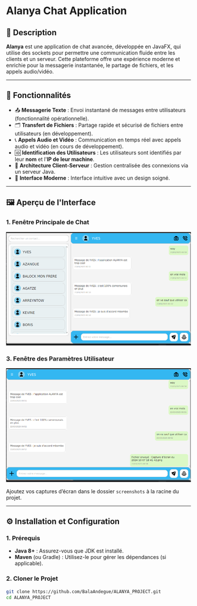 # **Alanya Chat Application**

## 🚀 **Description**
**Alanya** est une application de chat avancée, développée en JavaFX, qui utilise des sockets pour permettre une communication fluide entre les clients et un serveur. Cette plateforme offre une expérience moderne et enrichie pour la messagerie instantanée, le partage de fichiers, et les appels audio/vidéo.

---

## 🌟 **Fonctionnalités**
- 📤 **Messagerie Texte** : Envoi instantané de messages entre utilisateurs (fonctionnalité opérationnelle).
- 🗂️ **Transfert de Fichiers** : Partage rapide et sécurisé de fichiers entre utilisateurs (en développement).
- 📞 **Appels Audio et Vidéo** : Communication en temps réel avec appels audio et vidéo (en cours de développement).
- 🆔 **Identification des Utilisateurs** : Les utilisateurs sont identifiés par leur **nom** et l'**IP de leur machine**.
- 🤝 **Architecture Client-Serveur** : Gestion centralisée des connexions via un serveur Java.
- 🎨 **Interface Moderne** : Interface intuitive avec un design soigné.

---

## 🖼️ **Aperçu de l'Interface**
### **1. Fenêtre Principale de Chat**
![Aperçu 1](./chat_interface.png)

### **3. Fenêtre des Paramètres Utilisateur**
![Aperçu 3](./user_interface.png)

Ajoutez vos captures d’écran dans le dossier `screenshots` à la racine du projet.

---

## ⚙️ **Installation et Configuration**

### **1. Prérequis**
- **Java 8+** : Assurez-vous que JDK est installé.
- **Maven** (ou Gradle) : Utilisez-le pour gérer les dépendances (si applicable).

### **2. Cloner le Projet**
```bash
git clone https://github.com/BalaAndegue/ALANYA_PROJECT.git
cd ALANYA_PROJECT
